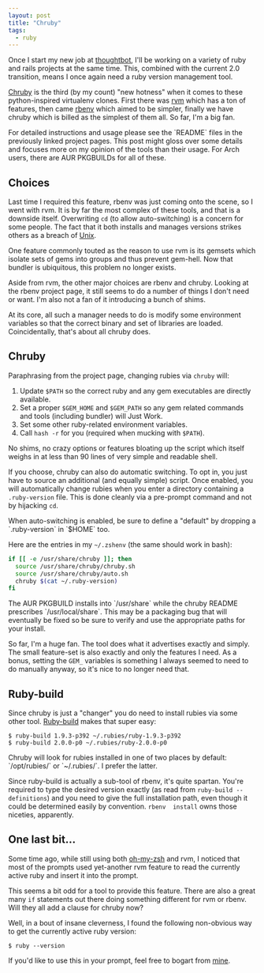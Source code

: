 ```yaml
---
layout: post
title: "Chruby"
tags:
  - ruby
---
```


Once I start my new job at [thoughtbot][], I'll be working on a variety 
of ruby and rails projects at the same time. This, combined with the 
current 2.0 transition, means I once again need a ruby version 
management tool.

[thoughtbot]: http://thoughtbot.com

[Chruby][] is the third (by my count) "new hotness" when it comes to 
these python-inspired virtualenv clones. First there was [rvm][] which 
has a ton of features, then came [rbenv][] which aimed to be simpler, 
finally we have chruby which is billed as the simplest of them all. So 
far, I'm a big fan.

[chruby]: http://github.com/postmodern/chruby
[rvm]:    http://github.com/wayneeseguin/rvm
[rbenv]:  http://github.com/sstephenson/rbenv

<div class="well">
For detailed instructions and usage please see the `README` files in the 
previously linked project pages. This post might gloss over some details 
and focuses more on my opinion of the tools than their usage. For Arch 
users, there are AUR PKGBUILDs for all of these.
</div>

## Choices

Last time I required this feature, rbenv was just coming onto the scene, 
so I went with rvm. It is by far the most complex of these tools, and 
that is a downside itself. Overwriting `cd` (to allow auto-switching) is 
a concern for some people. The fact that it both installs and manages 
versions strikes others as a breach of [Unix][].

[unix]: http://en.wikipedia.org/wiki/Unix_philosophy#Mike_Gancarz:_The_UNIX_Philosophy

One feature commonly touted as the reason to use rvm is its gemsets 
which isolate sets of gems into groups and thus prevent gem-hell. Now 
that bundler is ubiquitous, this problem no longer exists.

Aside from rvm, the other major choices are rbenv and chruby. Looking at 
the rbenv project page, it still seems to do a number of things I don't 
need or want. I'm also not a fan of it introducing a bunch of shims.

At its core, all such a manager needs to do is modify some environment 
variables so that the correct binary and set of libraries are loaded. 
Coincidentally, that's about all chruby does.

## Chruby

Paraphrasing from the project page, changing rubies via `chruby` will:

1. Update `$PATH` so the correct ruby and any gem executables are 
   directly available.
2. Set a proper `$GEM_HOME` and `$GEM_PATH` so any gem related commands 
   and tools (including bundler) will Just Work.
3. Set some other ruby-related environment variables.
4. Call `hash -r` for you (required when mucking with `$PATH`).

No shims, no crazy options or features bloating up the script which 
itself weighs in at less than 90 lines of very simple and readable 
shell.

If you choose, chruby can also do automatic switching. To opt in, you 
just have to source an additional (and equally simple) script. Once 
enabled, you will automatically change rubies when you enter a directory 
containing a `.ruby-version` file. This is done cleanly via a pre-prompt 
command and not by hijacking `cd`.

<div class="well">
When auto-switching is enabled, be sure to define a "default" by 
dropping a `.ruby-version` in `$HOME` too.
</div>

Here are the entries in my `~/.zshenv` (the same should work in bash):

```bash 
if [[ -e /usr/share/chruby ]]; then
  source /usr/share/chruby/chruby.sh
  source /usr/share/chruby/auto.sh
  chruby $(cat ~/.ruby-version)
fi
```

<div class="well">
The AUR PKGBUILD installs into `/usr/share` while the chruby README 
prescribes `/usr/local/share`. This may be a packaging bug that will 
eventually be fixed so be sure to verify and use the appropriate paths 
for your install.
</div>

So far, I'm a huge fan. The tool does what it advertises exactly and 
simply. The small feature-set is also exactly and only the features I 
need. As a bonus, setting the `GEM_` variables is something I always 
seemed to need to do manually anyway, so it's nice to no longer need 
that.

## Ruby-build

Since chruby is just a "changer" you do need to install rubies via some 
other tool. [Ruby-build][] makes that super easy:

[ruby-build]: https://github.com/sstephenson/ruby-build

```
$ ruby-build 1.9.3-p392 ~/.rubies/ruby-1.9.3-p392
$ ruby-build 2.0.0-p0 ~/.rubies/ruby-2.0.0-p0
```

<div class="well">
Chruby will look for rubies installed in one of two places by default: 
`/opt/rubies/` or `~/.rubies/`. I prefer the latter.
</div>

Since ruby-build is actually a sub-tool of rbenv, it's quite spartan. 
You're required to type the desired version exactly (as read from 
`ruby-build --definitions`) and you need to give the full installation 
path, even though it could be determined easily by convention. `rbenv 
install` owns those niceties, apparently.

## One last bit...

Some time ago, while still using both [oh-my-zsh][] and rvm, I noticed 
that most of the prompts used yet-another rvm feature to read the 
currently active ruby and insert it into the prompt.

[oh-my-zsh]: https://github.com/robbyrussell/oh-my-zsh

This seems a bit odd for a tool to provide this feature. There are also 
a great many `if` statements out there doing something different for rvm 
or rbenv. Will they all add a clause for chruby now?

Well, in a bout of insane cleverness, I found the following non-obvious 
way to get the currently active ruby version:

```
$ ruby --version
```

If you'd like to use this in your prompt, feel free to bogart from 
[mine][zsh-prompt].

[zsh-prompt]: https://github.com/pbrisbin/zsh-config/blob/master/functions/prompt_minimal_setup#L17
